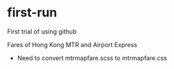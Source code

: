 # first-run
First trial of using github

Fares of Hong Kong MTR and Airport Express

- Need to convert mtrmapfare.scss to mtrmapfare.css
